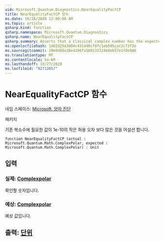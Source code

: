 ```yaml
---
uid: Microsoft.Quantum.Diagnostics.NearEqualityFactCP
title: NearEqualityFactCP 함수
ms.date: 10/26/2020 12:00:00 AM
ms.topic: article
qsharp.kind: function
qsharp.namespace: Microsoft.Quantum.Diagnostics
qsharp.name: NearEqualityFactCP
qsharp.summary: Asserts that a classical complex number has the expected value up to a small tolerance of 1e-10.
ms.openlocfilehash: 1d62d25a3d04c431440cf8fc1eb585cac2c73f2e
ms.sourcegitcommit: 29e0d88a30e4166fa580132124b0eb57e1f0e986
ms.translationtype: MT
ms.contentlocale: ko-KR
ms.lasthandoff: 10/27/2020
ms.locfileid: "92712657"
---
```

# <a name="nearequalityfactcp-function"></a>NearEqualityFactCP 함수

네임 스페이스: [Microsoft. 양자 진단](xref:Microsoft.Quantum.Diagnostics)

패키지 [](https://nuget.org/packages/)


기존 복소수에 필요한 값이 1e-10의 작은 허용 오차 보다 많은 것을 어설션 합니다.

```qsharp
function NearEqualityFactCP (actual : Microsoft.Quantum.Math.ComplexPolar, expected : Microsoft.Quantum.Math.ComplexPolar) : Unit
```


## <a name="input"></a>입력

### <a name="actual--complexpolar"></a>실제: [Complexpolar](xref:Microsoft.Quantum.Math.ComplexPolar)

확인할 숫자입니다.


### <a name="expected--complexpolar"></a>예상: [Complexpolar](xref:Microsoft.Quantum.Math.ComplexPolar)

예상 값입니다.



## <a name="output--unit"></a>출력: [단위](xref:microsoft.quantum.lang-ref.unit)

